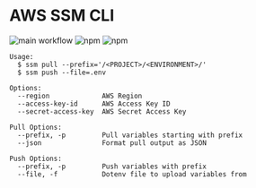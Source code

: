 # AWS SSM CLI

![main workflow](https://github.com/sudolabs-io/aws-ssm-cli/actions/workflows/release.yml/badge.svg) ![npm](https://img.shields.io/npm/v/@sudolabs-io/aws-ssm-cli) ![npm](https://img.shields.io/npm/dm/@sudolabs-io/aws-ssm-cli)

```
Usage:
  $ ssm pull --prefix='/<PROJECT>/<ENVIRONMENT>/'
  $ ssm push --file=.env

Options:
  --region             AWS Region
  --access-key-id      AWS Access Key ID
  --secret-access-key  AWS Secret Access Key

Pull Options:
  --prefix, -p         Pull variables starting with prefix
  --json               Format pull output as JSON

Push Options:
  --prefix, -p         Push variables with prefix
  --file, -f           Dotenv file to upload variables from
```
